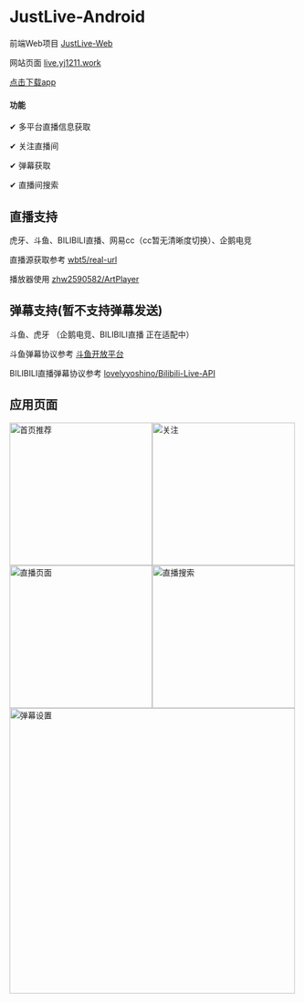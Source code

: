 # JustLive-Android
前端Web项目    [JustLive-Web](https://github.com/guyijie1211/JustLive-Web)

网站页面    [live.yj1211.work](live.yj1211.work)

[点击下载app](https://github.com/guyijie1211/JustLive-Android/releases)

#### 功能

✔	多平台直播信息获取

✔	关注直播间

✔	弹幕获取

✔	直播间搜索



## 直播支持

虎牙、斗鱼、BILIBILI直播、网易cc（cc暂无清晰度切换）、企鹅电竞

直播源获取参考	[wbt5/real-url](https://github.com/wbt5/real-url)

播放器使用	[zhw2590582/ArtPlayer](https://github.com/zhw2590582/ArtPlayer)

## 弹幕支持(暂不支持弹幕发送)

斗鱼、虎牙 （企鹅电竞、BILIBILI直播 正在适配中）

斗鱼弹幕协议参考	[斗鱼开放平台](https://open.douyu.com/source/api/63)

BILIBILI直播弹幕协议参考	[lovelyyoshino/Bilibili-Live-API](https://github.com/lovelyyoshino/Bilibili-Live-API)

## 应用页面

<img src="https://github.com/guyijie1211/JustLive-Android/blob/master/pic/1.jpg" width="250" alt="首页推荐"><img src="https://github.com/guyijie1211/JustLive-Android/blob/master/pic/2.jpg" width="250" alt="关注">
<img src="https://github.com/guyijie1211/JustLive-Android/blob/master/pic/3.jpg" width="250" alt="直播页面"><img src="https://github.com/guyijie1211/JustLive-Android/blob/master/pic/5.png" width="250" alt="直播搜索">
<img src="https://github.com/guyijie1211/JustLive-Android/blob/master/pic/4.jpg" width="500" alt="弹幕设置">
